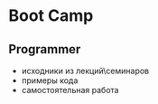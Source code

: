 # Boot Camp

## Programmer

- исходники из лекций\семинаров
- примеры кода
- самостоятельная работа
